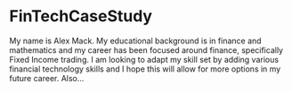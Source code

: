 # FinTechCaseStudy
My name is Alex Mack. My educational background is in finance and mathematics and my career has been focused around finance, specifically Fixed Income trading. I am looking to adapt my skill set by adding various financial technology skills and I hope this will allow for more options in my future career. Also...
